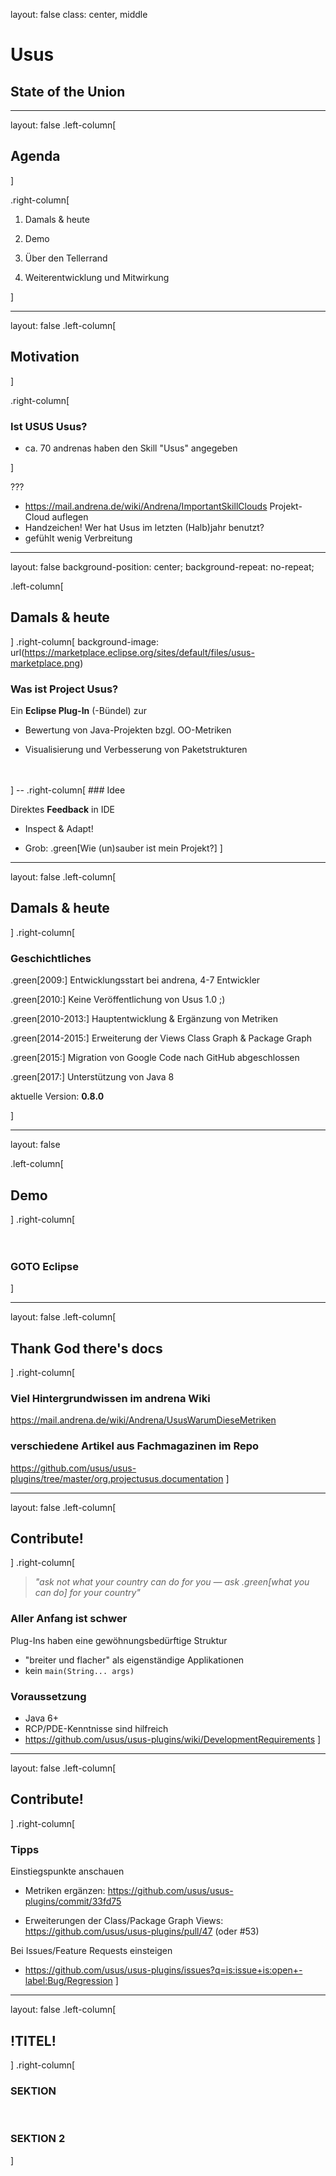 
layout: false
class: center, middle

# Usus

## State of the Union

---

layout: false
.left-column[
## Agenda
]

.right-column[

1. Damals & heute

2. Demo

3. Über den Tellerrand

4. Weiterentwicklung und Mitwirkung

]

---

layout: false
.left-column[
## Motivation
]

.right-column[
### Ist USUS Usus?

- ca. 70 andrenas haben den Skill "Usus" angegeben

]

???
- https://mail.andrena.de/wiki/Andrena/ImportantSkillClouds Projekt-Cloud auflegen
- Handzeichen! Wer hat Usus im letzten (Halb)jahr benutzt?
- gefühlt wenig Verbreitung

---

layout: false
background-position: center;
background-repeat: no-repeat;

.left-column[
## Damals & heute
]
.right-column[
background-image: url(https://marketplace.eclipse.org/sites/default/files/usus-marketplace.png)
### Was ist Project Usus?

Ein **Eclipse Plug-In** (-Bündel) zur 

- Bewertung von Java-Projekten bzgl. OO-Metriken

- Visualisierung und Verbesserung von Paketstrukturen
<br>
<br>
]
--
.right-column[
  ### Idee

  Direktes **Feedback** in IDE

  - Inspect & Adapt!

  - Grob: .green[Wie (un)sauber ist mein Projekt?]
]

---

layout: false
.left-column[
  ## Damals & heute
]
.right-column[
  ### Geschichtliches

  .green[2009:] Entwicklungsstart bei andrena, 4-7 Entwickler
  
  .green[2010:] Keine Veröffentlichung von Usus 1.0 ;)
  
  .green[2010-2013:] Hauptentwicklung & Ergänzung von Metriken
  
  .green[2014-2015:] Erweiterung der Views Class Graph & Package Graph
  
  .green[2015:] Migration von Google Code nach GitHub abgeschlossen
  
  .green[2017:] Unterstützung von Java 8
  
  aktuelle Version: **0.8.0**
  <br>

]

---

layout: false

.left-column[
  ## Demo
]
.right-column[
  <br>
  <br>
  <br>

  ### GOTO Eclipse

]

---

layout: false
.left-column[
  ## Thank God there's docs
]
.right-column[
  ### Viel Hintergrundwissen im andrena Wiki
  https://mail.andrena.de/wiki/Andrena/UsusWarumDieseMetriken
  
  ### verschiedene Artikel aus Fachmagazinen im Repo
  https://github.com/usus/usus-plugins/tree/master/org.projectusus.documentation
]

---

layout: false
.left-column[
  ## Contribute!
]
.right-column[
  > *"ask not what your country can do for you — ask .green[what you can do] for your country"*
 
  ### Aller Anfang ist schwer
  
  Plug-Ins haben eine gewöhnungsbedürftige Struktur
  
  - "breiter und flacher" als eigenständige Applikationen
  - kein ``main(String... args)``
  
  ### Voraussetzung
  - Java 6+
  - RCP/PDE-Kenntnisse sind hilfreich
  - https://github.com/usus/usus-plugins/wiki/DevelopmentRequirements
]

---

layout: false
.left-column[
  ## Contribute!
]
.right-column[
  ### Tipps
  
  Einstiegspunkte anschauen
  - Metriken ergänzen: https://github.com/usus/usus-plugins/commit/33fd75
  
  - Erweiterungen der Class/Package Graph Views: https://github.com/usus/usus-plugins/pull/47 (oder #53)

  Bei Issues/Feature Requests einsteigen
  - https://github.com/usus/usus-plugins/issues?q=is:issue+is:open+-label:Bug/Regression
]

---

layout: false
.left-column[
  ## !TITEL!
]
.right-column[
  ### SEKTION

  <br>

  ### SEKTION 2
]
